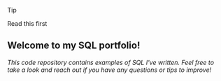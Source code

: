 >[!TIP]
>Read this first


## Welcome to my SQL portfolio! 

*This code repository contains examples of SQL I've written. Feel free to take a look and reach out if you have any questions or tips to improve!* 

